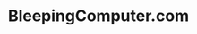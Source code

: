 ---
facebook: https://facebook.com/BleepingComputer
googleplus: https://plus.google.com/+bleepingcomputer
logohandle: bleepingcomputer
sort: bleepingcomputer
title: BleepingComputer.com
twitter: https://x.com/BleepinComputer
website: https://www.bleepingcomputer.com/
youtube: https://youtube.com/user/BleepingComputer
---
